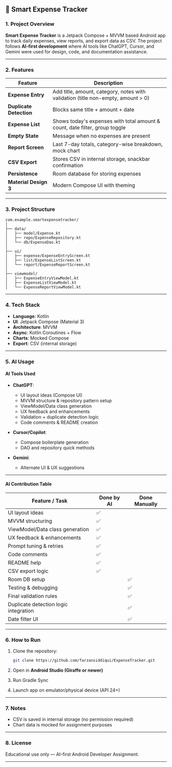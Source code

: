 ## **📄 Smart Expense Tracker**

### **1. Project Overview**

**Smart Expense Tracker** is a Jetpack Compose + MVVM based Android app to track daily expenses, view reports, and export data as CSV.
The project follows **AI-first development** where AI tools like ChatGPT, Cursor, and Gemini were used for design, code, and documentation assistance.

---

### **2. Features**

| Feature                 | Description                                                                      |
| ----------------------- | -------------------------------------------------------------------------------- |
| **Expense Entry**       | Add title, amount, category, notes with validation (title non-empty, amount > 0) |
| **Duplicate Detection** | Blocks same title + amount + date                                                |
| **Expense List**        | Shows today's expenses with total amount & count, date filter, group toggle      |
| **Empty State**         | Message when no expenses are present                                             |
| **Report Screen**       | Last 7-day totals, category-wise breakdown, mock chart                           |
| **CSV Export**          | Stores CSV in internal storage, snackbar confirmation                            |
| **Persistence**         | Room database for storing expenses                                               |
| **Material Design 3**   | Modern Compose UI with theming                                                   |

---

### **3. Project Structure**

```
com.example.smartexpensetracker/
│
├── data/
│   ├── model/Expense.kt
│   ├── repo/ExpenseRepository.kt
│   └── db/ExpenseDao.kt
│
├── ui/
│   ├── expense/ExpenseEntryScreen.kt
│   ├── list/ExpenseListScreen.kt
│   └── report/ExpenseReportScreen.kt
│
├── viewmodel/
│   ├── ExpenseEntryViewModel.kt
│   ├── ExpenseListViewModel.kt
│   └── ExpenseReportViewModel.kt

```

---

### **4. Tech Stack**

* **Language**: Kotlin
* **UI**: Jetpack Compose (Material 3)
* **Architecture**: MVVM
* **Async**: Kotlin Coroutines + Flow
* **Charts**: Mocked Compose
* **Export**: CSV (internal storage)

---

### **5. AI Usage**

#### **AI Tools Used**

* **ChatGPT**:

  * UI layout ideas (Compose UI)
  * MVVM structure & repository pattern setup
  * ViewModel/Data class generation
  * UX feedback and enhancements
  * Validation + duplicate detection logic
  * Code comments & README creation
* **Cursor/Copilot**:

  * Compose boilerplate generation
  * DAO and repository quick methods
* **Gemini**:

  * Alternate UI & UX suggestions

---

#### **AI Contribution Table**

| Feature / Task                        | Done by AI | Done Manually |
| ------------------------------------- | ---------- | ------------- |
| UI layout ideas                       | ✅          |               |
| MVVM structuring                      | ✅          |               |
| ViewModel/Data class generation       | ✅          |               |
| UX feedback & enhancements            | ✅          |               |
| Prompt tuning & retries               | ✅          |               |
| Code comments                         | ✅          |               |
| README help                           | ✅          |               |
| CSV export logic                      | ✅          |               |
| Room DB setup                         |            | ✅             |
| Testing & debugging                   |            | ✅             |
| Final validation rules                |            | ✅             |
| Duplicate detection logic integration |            | ✅             |
| Date filter UI                        |            | ✅             |

---

### **6. How to Run**

1. Clone the repository:

   ```bash
   git clone https://github.com/farzansiddiqui/ExpenseTracker.git
   ```
2. Open in **Android Studio (Giraffe or newer)**
3. Run Gradle Sync
4. Launch app on emulator/physical device (API 24+)

---

### **7. Notes**

* CSV is saved in internal storage (no permission required)
* Chart data is mocked for assignment purposes

---

### **8. License**

Educational use only — AI-first Android Developer Assignment.

---
